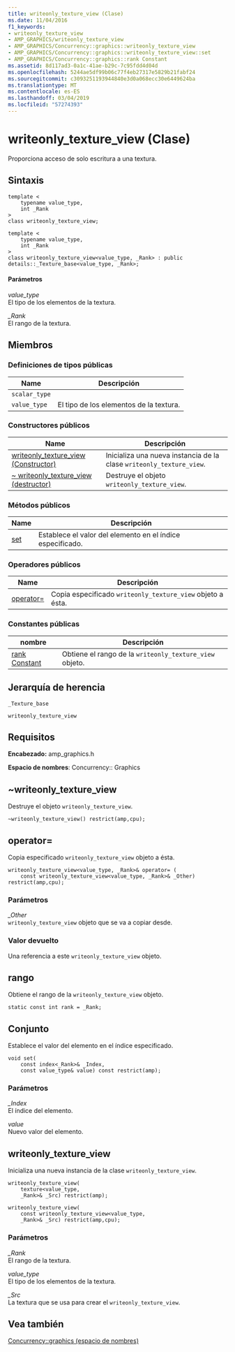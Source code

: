 ```yaml
---
title: writeonly_texture_view (Clase)
ms.date: 11/04/2016
f1_keywords:
- writeonly_texture_view
- AMP_GRAPHICS/writeonly_texture_view
- AMP_GRAPHICS/Concurrency::graphics::writeonly_texture_view
- AMP_GRAPHICS/Concurrency::graphics::writeonly_texture_view::set
- AMP_GRAPHICS/Concurrency::graphics::rank Constant
ms.assetid: 8d117ad3-0a1c-41ae-b29c-7c95fdd4d04d
ms.openlocfilehash: 5244ae5df99b06c77f4eb27317e5829b21fabf24
ms.sourcegitcommit: c3093251193944840e3d0a068ecc30e6449624ba
ms.translationtype: MT
ms.contentlocale: es-ES
ms.lasthandoff: 03/04/2019
ms.locfileid: "57274393"
---
```

# <a name="writeonlytextureview-class"></a>writeonly_texture_view (Clase)

Proporciona acceso de solo escritura a una textura.

## <a name="syntax"></a>Sintaxis

```
template <
    typename value_type,
    int _Rank
>
class writeonly_texture_view;

template <
    typename value_type,
    int _Rank
>
class writeonly_texture_view<value_type, _Rank> : public details::_Texture_base<value_type, _Rank>;
```

#### <a name="parameters"></a>Parámetros

*value_type*<br/>
El tipo de los elementos de la textura.

*_Rank*<br/>
El rango de la textura.

## <a name="members"></a>Miembros

### <a name="public-typedefs"></a>Definiciones de tipos públicas

|Name|Descripción|
|----------|-----------------|
|`scalar_type`||
|`value_type`|El tipo de los elementos de la textura.|

### <a name="public-constructors"></a>Constructores públicos

|Name|Descripción|
|----------|-----------------|
|[writeonly_texture_view (Constructor)](#ctor)|Inicializa una nueva instancia de la clase `writeonly_texture_view`.|
|[~ writeonly_texture_view (destructor)](#ctor)|Destruye el objeto `writeonly_texture_view`.|

### <a name="public-methods"></a>Métodos públicos

|Name|Descripción|
|----------|-----------------|
|[set](#set)|Establece el valor del elemento en el índice especificado.|

### <a name="public-operators"></a>Operadores públicos

|Name|Descripción|
|----------|-----------------|
|[operator=](#operator_eq)|Copia especificado `writeonly_texture_view` objeto a ésta.|

### <a name="public-constants"></a>Constantes públicas

|nombre|Descripción|
|----------|-----------------|
|[rank Constant](#rank)|Obtiene el rango de la `writeonly_texture_view` objeto.|

## <a name="inheritance-hierarchy"></a>Jerarquía de herencia

`_Texture_base`

`writeonly_texture_view`

## <a name="requirements"></a>Requisitos

**Encabezado:** amp_graphics.h

**Espacio de nombres**: Concurrency:: Graphics

##  <a name="dtor"></a> ~writeonly_texture_view

Destruye el objeto `writeonly_texture_view`.

```
~writeonly_texture_view() restrict(amp,cpu);
```

##  <a name="operator_eq"></a> operator=

Copia especificado `writeonly_texture_view` objeto a ésta.

```
writeonly_texture_view<value_type, _Rank>& operator= (
    const writeonly_texture_view<value_type, _Rank>& _Other) restrict(amp,cpu);
```

### <a name="parameters"></a>Parámetros

*_Other*<br/>
`writeonly_texture_view` objeto que se va a copiar desde.

### <a name="return-value"></a>Valor devuelto

Una referencia a este `writeonly_texture_view` objeto.

##  <a name="rank"></a> rango

Obtiene el rango de la `writeonly_texture_view` objeto.

```
static const int rank = _Rank;
```

##  <a name="set"></a> Conjunto

Establece el valor del elemento en el índice especificado.

```
void set(
    const index<_Rank>& _Index,
    const value_type& value) const restrict(amp);
```

### <a name="parameters"></a>Parámetros

*_Index*<br/>
El índice del elemento.

*value*<br/>
Nuevo valor del elemento.

##  <a name="ctor"></a> writeonly_texture_view

Inicializa una nueva instancia de la clase `writeonly_texture_view`.

```
writeonly_texture_view(
    texture<value_type,
    _Rank>& _Src) restrict(amp);

writeonly_texture_view(
    const writeonly_texture_view<value_type,
    _Rank>& _Src) restrict(amp,cpu);
```

### <a name="parameters"></a>Parámetros

*_Rank*<br/>
El rango de la textura.

*value_type*<br/>
El tipo de los elementos de la textura.

*_Src*<br/>
La textura que se usa para crear el `writeonly_texture_view`.

## <a name="see-also"></a>Vea también

[Concurrency::graphics (espacio de nombres)](concurrency-graphics-namespace.md)
